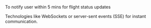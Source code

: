 To notify user within 5 mins for flight status updates




 Technologies like WebSockets or server-sent events (SSE) for instant communication.
